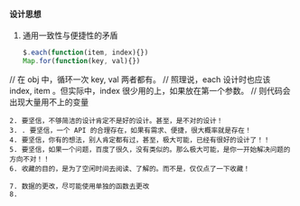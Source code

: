#### 设计思想
1. 通用一致性与便捷性的矛盾
   ```js
   $.each(function(item, index){})
   Map.for(function(key, val){})
  //  在 obj 中，循环一次 key, val 两者都有。
  // 照理说，each 设计时也应该 index, item 。但实际中，index 很少用的上，如果放在第一个参数。
  // 则代码会出现大量用不上的变量
   ```
2. 要坚信，不够简洁的设计肯定不是好的设计。甚至，是不对的设计！
3. . 要坚信，一个 API 的合理存在，如果有需求、便捷，很大概率就是存在！
4. 要坚信，你有的想法，别人肯定都有过，甚至，极大可能，已经有很好的设计了！！
5. 要坚信，如果一个问题，百度了很久，没有类似的。那么极大可能，是你一开始解决问题的方向不对！！
6. 收藏的目的，是为了空闲时间去阅读、了解的。而不是，仅仅点了一下收藏！

7. 数据的更改，尽可能使用单独的函数去更改
8. 